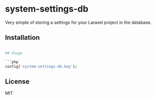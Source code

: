 # system-settings-db

Very simple of storing a settings for your Laravel project in the database.

## Installation

```bash

## Usage

```php
config('system-settings-db.key');
```

## License
MIT
